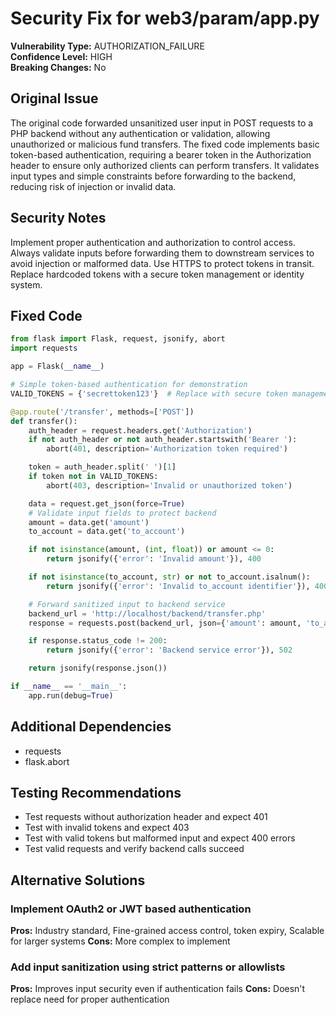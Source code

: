 # Security Fix for web3/param/app.py

**Vulnerability Type:** AUTHORIZATION_FAILURE  
**Confidence Level:** HIGH  
**Breaking Changes:** No

## Original Issue
The original code forwarded unsanitized user input in POST requests to a PHP backend without any authentication or validation, allowing unauthorized or malicious fund transfers. The fixed code implements basic token-based authentication, requiring a bearer token in the Authorization header to ensure only authorized clients can perform transfers. It validates input types and simple constraints before forwarding to the backend, reducing risk of injection or invalid data.

## Security Notes
Implement proper authentication and authorization to control access. Always validate inputs before forwarding them to downstream services to avoid injection or malformed data. Use HTTPS to protect tokens in transit. Replace hardcoded tokens with a secure token management or identity system.

## Fixed Code
```py
from flask import Flask, request, jsonify, abort
import requests

app = Flask(__name__)

# Simple token-based authentication for demonstration
VALID_TOKENS = {'secrettoken123'}  # Replace with secure token management

@app.route('/transfer', methods=['POST'])
def transfer():
    auth_header = request.headers.get('Authorization')
    if not auth_header or not auth_header.startswith('Bearer '):
        abort(401, description='Authorization token required')

    token = auth_header.split(' ')[1]
    if token not in VALID_TOKENS:
        abort(403, description='Invalid or unauthorized token')

    data = request.get_json(force=True)
    # Validate input fields to protect backend
    amount = data.get('amount')
    to_account = data.get('to_account')

    if not isinstance(amount, (int, float)) or amount <= 0:
        return jsonify({'error': 'Invalid amount'}), 400

    if not isinstance(to_account, str) or not to_account.isalnum():
        return jsonify({'error': 'Invalid to_account identifier'}), 400

    # Forward sanitized input to backend service
    backend_url = 'http://localhost/backend/transfer.php'
    response = requests.post(backend_url, json={'amount': amount, 'to_account': to_account}, timeout=5)

    if response.status_code != 200:
        return jsonify({'error': 'Backend service error'}), 502

    return jsonify(response.json())

if __name__ == '__main__':
    app.run(debug=True)

```

## Additional Dependencies
- requests
- flask.abort

## Testing Recommendations
- Test requests without authorization header and expect 401
- Test with invalid tokens and expect 403
- Test with valid tokens but malformed input and expect 400 errors
- Test valid requests and verify backend calls succeed

## Alternative Solutions

### Implement OAuth2 or JWT based authentication
**Pros:** Industry standard, Fine-grained access control, token expiry, Scalable for larger systems
**Cons:** More complex to implement

### Add input sanitization using strict patterns or allowlists
**Pros:** Improves input security even if authentication fails
**Cons:** Doesn't replace need for proper authentication

